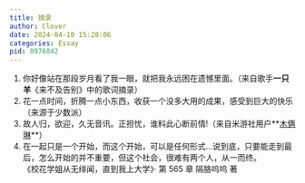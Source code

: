 ```yaml
---
title: 摘录
author: Clover
date: 2024-04-10 15:28:06
categories: Essay
pid: 8976842
---
```


1. 你好像站在那段岁月看了我一眼，就把我永远困在遗憾里面。（来自歌手**一只羊**《来不及告别》中的歌词摘录）
2. 花一点时间，折腾一点小东西，收获一个没多大用的成果，感受到巨大的快乐（来源于少数派）
3. 故人归，欲迎，久无音讯。正担忧，谁料此心断前情!（来自米游社用户**[木俩琳](https://www.miyoushe.com/ys/article/49768738)**）
4. 在一起只是一个开始，而这个开始，可以是任何形式…说到底，只要能走到最后，怎么开始的并不重要，但这个社会，很难有两个人，从一而终。<br/>
 《校花学姐从无绯闻，直到我上大学》· 第 565 章 隔胳呜呜 著
